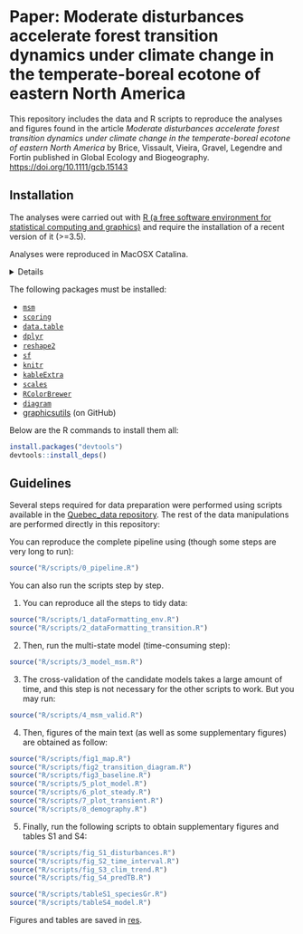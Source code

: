 # Paper: Moderate disturbances accelerate forest transition dynamics under climate change in the temperate-boreal ecotone of eastern North America

This repository includes the data and R scripts to reproduce the analyses and figures found in the article *Moderate disturbances accelerate forest transition dynamics under climate change in the temperate-boreal ecotone of eastern North America* by Brice, Vissault, Vieira, Gravel, Legendre and Fortin published in Global Ecology and Biogeography. https://doi.org/10.1111/gcb.15143  

## Installation

The analyses were carried out with [R (a free software environment for statistical computing and graphics)](https://www.r-project.org/) and require the installation of a recent version of it (>=3.5).

Analyses were reproduced in MacOSX Catalina.

<details>
R version 3.6.1 (2019-07-05)
Platform: x86_64-apple-darwin19.0.0 (64-bit)
Running under: macOS Catalina 10.15.1

Matrix products: default
BLAS:   /System/Library/Frameworks/Accelerate.framework/Versions/A/Frameworks/vecLib.framework/Versions/A/libBLAS.dylib
LAPACK: /usr/local/Cellar/openblas/0.3.7/lib/libopenblasp-r0.3.7.dylib

locale:
[1] en_CA.UTF-8/en_CA.UTF-8/en_CA.UTF-8/C/en_CA.UTF-8/en_CA.UTF-8

attached base packages:
[1] stats     graphics  grDevices utils     datasets  methods   base     

other attached packages:
 [1] scoring_0.6            latex2exp_0.4.0        kableExtra_1.1.0      
 [4] knitr_1.25             sf_0.8-0               reshape2_1.4.3        
 [7] dplyr_0.8.3            data.table_1.12.6      RColorBrewer_1.1-2    
[10] scales_1.0.0           graphicsutils_1.4.9000 diagram_1.6.4         
[13] shape_1.4.4            msm_1.6.7             

loaded via a namespace (and not attached):
 [1] tidyselect_0.2.5   xfun_0.10          purrr_0.3.3        splines_3.6.1     
 [5] lattice_0.20-38    colorspace_1.4-1   vctrs_0.2.0        expm_0.999-4      
 [9] viridisLite_0.3.0  htmltools_0.4.0    survival_2.44-1.1  rlang_0.4.1       
[13] e1071_1.7-2        pillar_1.4.2       glue_1.3.1         DBI_1.0.0         
[17] plyr_1.8.4         stringr_1.4.0      munsell_0.5.0      rvest_0.3.5       
[21] mvtnorm_1.0-11     evaluate_0.14      class_7.3-15       Rcpp_1.0.2        
[25] KernSmooth_2.23-15 readr_1.3.1        backports_1.1.5    classInt_0.4-2    
[29] webshot_0.5.1      hms_0.5.2          digest_0.6.22      stringi_1.4.3     
[33] grid_3.6.1         tools_3.6.1        magrittr_1.5       tibble_2.1.3      
[37] crayon_1.3.4       pkgconfig_2.0.3    zeallot_0.1.0      Matrix_1.2-17     
[41] xml2_1.2.2         assertthat_0.2.1   rmarkdown_1.16     httr_1.4.1        
[45] rstudioapi_0.10    R6_2.4.0           units_0.6-5        compiler_3.6.1
</details>

The following packages must be installed:

- [`msm`](https://CRAN.R-project.org/package=msm)
- [`scoring`](https://CRAN.R-project.org/package=scoring)
- [`data.table`](https://CRAN.R-project.org/package=data.table)
- [`dplyr`](https://CRAN.R-project.org/package=dplyr)
- [`reshape2`](https://CRAN.R-project.org/package=reshape2)
- [`sf`](https://CRAN.R-project.org/package=sf)
- [`knitr`](https://CRAN.R-project.org/package=knitr)
- [`kableExtra`](https://CRAN.R-project.org/package=kableExtra)
- [`scales`](https://CRAN.R-project.org/package=scales)
- [`RColorBrewer`](https://CRAN.R-project.org/package=RColorBrewer)
- [`diagram`](https://CRAN.R-project.org/package=diagram)
- [graphicsutils](https://github.com/inSileco/graphicsutils) (on GitHub)

Below are the R commands to install them all:

```R
install.packages("devtools")
devtools::install_deps()
```



## Guidelines

Several steps required for data preparation were performed using scripts
available in the [Quebec_data
repository](https://github.com/mhBrice/Quebec_data). The rest of the data
manipulations are performed directly in this repository:

You can reproduce the complete pipeline using (though some steps are very long to run):

```R
source("R/scripts/0_pipeline.R")
```

You can also run the scripts step by step.

1. You can reproduce all the steps to tidy data:

```R
source("R/scripts/1_dataFormatting_env.R")
source("R/scripts/2_dataFormatting_transition.R")
```

2. Then, run the multi-state model (time-consuming step):

```R
source("R/scripts/3_model_msm.R")
```

3. The cross-validation of the candidate models takes a large amount of time, and this step is not necessary for the other scripts to work. But you may run:

```R
source("R/scripts/4_msm_valid.R")
```

4. Then, figures of the main text (as well as some supplementary figures) are obtained as follow:

```R
source("R/scripts/fig1_map.R")
source("R/scripts/fig2_transition_diagram.R")
source("R/scripts/fig3_baseline.R")
source("R/scripts/5_plot_model.R")
source("R/scripts/6_plot_steady.R")
source("R/scripts/7_plot_transient.R")
source("R/scripts/8_demography.R")
```

5. Finally, run the following scripts to obtain supplementary figures and tables S1 and S4:

```R
source("R/scripts/fig_S1_disturbances.R")
source("R/scripts/fig_S2_time_interval.R")
source("R/scripts/fig_S3_clim_trend.R")
source("R/scripts/fig_S4_predTB.R")

source("R/scripts/tableS1_speciesGr.R")
source("R/scripts/tableS4_model.R")
```


Figures and tables are saved in [res](https://github.com/mhBrice/transition/tree/master/res).
